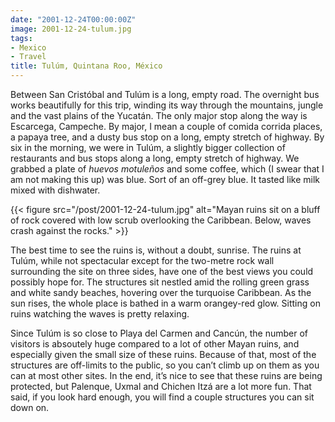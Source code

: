 ```yaml
---
date: "2001-12-24T00:00:00Z"
image: 2001-12-24-tulum.jpg
tags:
- Mexico
- Travel
title: Tulúm, Quintana Roo, México
---
```


Between San Cristóbal and Tulúm is a long, empty road. The overnight bus works
beautifully for this trip, winding its way through the mountains, jungle and
the vast plains of the Yucatán. The only major stop along the way is Escarcega,
Campeche. By major, I mean a couple of comida corrida places, a papaya tree,
and a dusty bus stop on a long, empty stretch of highway. By six in the
morning, we were in Tulúm, a slightly bigger collection of restaurants and bus
stops along a long, empty stretch of highway. We grabbed a plate of
*huevos motuleños* and some coffee, which (I swear that I am not making this
up) was blue. Sort of an off-grey blue. It tasted like milk mixed with
dishwater.

{{< figure src="/post/2001-12-24-tulum.jpg" alt="Mayan ruins sit on a bluff of rock covered with low scrub overlooking the Caribbean. Below, waves crash against the rocks." >}}

The best time to see the ruins is, without a doubt, sunrise. The ruins at
Tulúm, while not spectacular except for the two-metre rock wall surrounding the
site on three sides, have one of the best views you could possibly hope for.
The structures sit nestled amid the rolling green grass and white sandy
beaches, hovering over the turquoise Caribbean. As the sun rises, the whole
place is bathed in a warm orangey-red glow. Sitting on ruins watching the waves
is pretty relaxing.

Since Tulúm is so close to Playa del Carmen and Cancún, the number of visitors
is absoutely huge compared to a lot of other Mayan ruins, and especially given
the small size of these ruins. Because of that, most of the structures are
off-limits to the public, so you can’t climb up on them as you can at most
other sites. In the end, it’s nice to see that these ruins are being protected,
but Palenque, Uxmal and Chichen Itzá are a lot more fun. That said, if you look
hard enough, you will find a couple structures you can sit down on.
